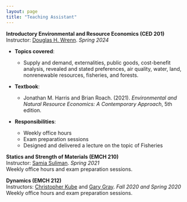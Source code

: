 ```yaml
---
layout: page
title: "Teaching Assistant"
---
```


**Introductory Environmental and Resource Economics (CED 201)**     
Instructor: [Douglas H. Wrenn](https://aese.psu.edu/directory/dhw121). *Spring 2024*  
    
- **Topics covered**:
  - Supply and demand, externalities, public goods, cost-benefit analysis, revealed and stated preferences, air quality,         water, land, nonrenewable resources, fisheries, and forests.

- **Textbook**:
  - Jonathan M. Harris and Brian Roach. (2021). *Environmental and Natural Resource Economics: A Contemporary Approach*, 5th edition.

- **Responsibilities**:
  - Weekly office hours
  - Exam preparation sessions
  - Designed and delivered a lecture on the topic of Fisheries

**Statics and Strength of Materials (EMCH 210)**     
Instructor: [Samia Suliman](https://www.esm.psu.edu/department/directory-detail-g.aspx?q=SAS178). *Spring 2021*     
Weekly office hours and exam preparation sessions.

**Dynamics (EMCH 212)**   
Instructors: [Christopher Kube](https://www.esm.psu.edu/department/directory-detail-g.aspx?q=cmk6284) and [Gary Gray](https://www.esm.psu.edu/department/directory-detail-g.aspx?q=GLG6). *Fall 2020 and Spring 2020*  
Weekly office hours and exam preparation sessions.
